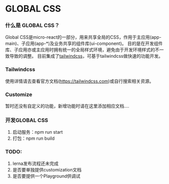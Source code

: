 # GLOBAL CSS

### 什么是 GLOBAL CSS？
Global CSS是micro-react的一部分，用来共享全局的CSS，作用于主应用(app-main)、子应用(app-*)及业务共享的组件库(ui-component)。 目的是在开发组件库、子应用亦或主应用时拥有统一的全局样式环境，避免由于开发环境样式的不一致导致的调整。 目前集成了[tailwindcss](//tailwindcss.com/)，可基于tailwindcss做快速的功能开发。

### Tailwindcss
使用详情请去查看官方文档(https://tailwindcss.com)或自行搜索相关资源。

### Customize
暂时还没有自定义的功能，新增功能时请在这里添加相应文档....

### 开发GLOBAL CSS
1. 启动服务：npm run start
2. 打包：npm run build

### TODO:
1. lerna发布流程还未完成
2. 是否要单独提供customization文档
3. 是否要提供一个Playground供调试